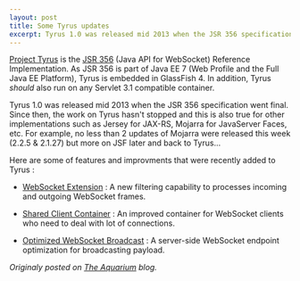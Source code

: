 ```yaml
---
layout: post
title: Some Tyrus updates
excerpt: Tyrus 1.0 was released mid 2013 when the JSR 356 specification went final. Since then, the work hasn't stopped...
---
```


[Project Tyrus](https://github.com/tyrus-project/tyrus) is the [JSR 356](https://www.jcp.org/en/jsr/detail?id=356) (Java API for WebSocket) Reference Implementation. As JSR 356 is part of Java EE 7 (Web Profile and the Full Java EE Platform), Tyrus is embedded in GlassFish 4. In addition, Tyrus *should* also run on any Servlet 3.1 compatible container.


Tyrus 1.0 was released mid 2013 when the JSR 356 specification went final. Since then, the work on Tyrus hasn't stopped and this is also true for other implementations such as Jersey for JAX-RS, Mojarra for JavaServer Faces, etc. For example, no less than 2 updates of Mojarra were released this week (2.2.5 & 2.1.27) but more on JSF later and back to Tyrus...

Here are some of features and improvments that were recently added to Tyrus :

* [WebSocket Extension](https://blogs.oracle.com/PavelBucek/entry/websocket_extensions_in_tyrus) : A new filtering capability to processes incoming and outgoing WebSocket frames.

* [Shared Client Container](https://blogs.oracle.com/pavelbucek/tyrus-client-shared-container) : An improved container for WebSocket clients who need to deal with lot of connections.

* [Optimized WebSocket Broadcast](https://blogs.oracle.com/PavelBucek/entry/optimized_websocket_broadcast) : A server-side WebSocket endpoint optimization for broadcasting payload.


*Originaly posted on [The Aquarium](https://blogs.oracle.com/theaquarium/some-tyrus-updates) blog.*

